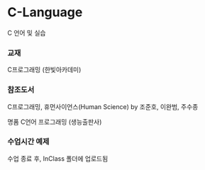 # C-Language

C 언어 및 실습

### 교재

C프로그래밍 (한빛아카데미)

### 참조도서

C프로그래밍, 휴먼사이언스(Human Science) by 조준호, 이완범, 주수종

명품 C언어 프로그래밍 (생능출판사)

### 수업시간 예제

수업 종료 후, InClass 폴더에 업로드됨

